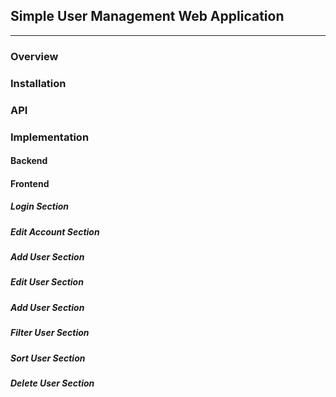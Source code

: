 ## Simple User Management Web Application
---

### Overview

### Installation

### API

### Implementation

#### Backend

#### Frontend

##### Login Section
##### Edit Account Section
##### Add User Section
##### Edit User Section
##### Add User Section
##### Filter User Section
##### Sort User Section
##### Delete User Section


